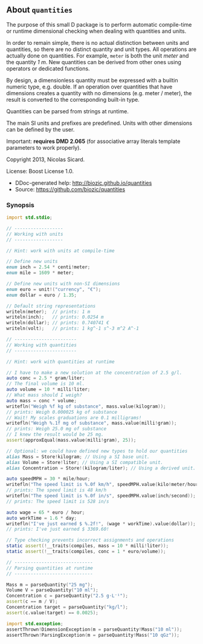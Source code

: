 ## About `quantities`

The purpose of this small D package is to perform automatic compile-time or
runtime dimensional checking when dealing with quantities and units.

In order to remain simple, there is no actual distinction between units and
quantities, so there are no distinct quantity and unit types. All operations
are actually done on quantities. For example, `meter` is both the unit _meter_
and the quantity _1 m_. New quantities can be derived from other ones using
operators or dedicated functions.

By design, a dimensionless quantity must be expressed with a builtin numeric
type, e.g. double. If an operation over quantities that have dimensions creates
a quantity with no dimensions (e.g. meter / meter), the result is converted to
the corresponding built-in type.

Quantities can be parsed from strings at runtime.

The main SI units and prefixes are predefined. Units with other dimensions can
be defined by the user.

Important: **requires DMD 2.065** (for associative array literals template
parameters to work properly).

Copyright 2013, Nicolas Sicard.

License: Boost License 1.0.

* DDoc-generated help: http://biozic.github.io/quantities
* Source: https://github.com/biozic/quantities

### Synopsis

```d
import std.stdio;

// ------------------
// Working with units
// ------------------

// Hint: work with units at compile-time

// Define new units
enum inch = 2.54 * centi!meter;
enum mile = 1609 * meter;

// Define new units with non-SI dimensions
enum euro = unit!("currency", "€");
enum dollar = euro / 1.35;

// Default string representations
writeln(meter);  // prints: 1 m
writeln(inch);   // prints: 0.0254 m
writeln(dollar); // prints: 0.740741 €
writeln(volt);   // prints: 1 kg^-1 s^-3 m^2 A^-1 

// -----------------------
// Working with quantities
// -----------------------

// Hint: work with quantities at runtime

// I have to make a new solution at the concentration of 2.5 g/l.
auto conc = 2.5 * gram/liter;
// The final volume is 10 ml.
auto volume = 10 * milli!liter;
// What mass should I weigh?
auto mass = conc * volume;
writefln("Weigh %f kg of substance", mass.value(kilogram)); 
// prints: Weigh 0.000025 kg of substance
// Wait! My scales graduations are 0.1 milligrams!
writefln("Weigh %.1f mg of substance", mass.value(milli!gram));
// prints: Weigh 25.0 mg of substance
// I knew the result would be 25 mg.
assert(approxEqual(mass.value(milli!gram), 25));

// Optional: we could have defined new types to hold our quantities
alias Mass = Store!kilogram; // Using a SI base unit.
alias Volume = Store!liter; // Using a SI compatible unit.
alias Concentration = Store!(kilogram/liter); // Using a derived unit.

auto speedMPH = 30 * mile/hour;
writefln("The speed limit is %.0f km/h", speedMPH.value(kilo!meter/hour));
// prints: The speed limit is 48 km/h
writefln("The speed limit is %.0f in/s", speedMPH.value(inch/second));
// prints: The speed limit is 528 in/s

auto wage = 65 * euro / hour;
auto workTime = 1.6 * day;
writefln("I've just earned $ %.2f!", (wage * workTime).value(dollar));
// prints: I've just earned $ 3369.60!

// Type checking prevents incorrect assignments and operations
static assert(!__traits(compiles, mass = 10 * milli!liter));
static assert(!__traits(compiles, conc = 1 * euro/volume));

// -----------------------------
// Parsing quantities at runtime
// -----------------------------

Mass m = parseQuantity("25 mg");
Volume V = parseQuantity("10 ml");
Concentration c = parseQuantity("2.5 g⋅L⁻¹");
assert(c == m / V);
Concentration target = parseQuantity("kg/l");
assert(c.value(target) == 0.0025);

import std.exception;
assertThrown!DimensionException(m = parseQuantity!Mass("10 ml"));
assertThrown!ParsingException(m = parseQuantity!Mass("10 qGz"));
```

